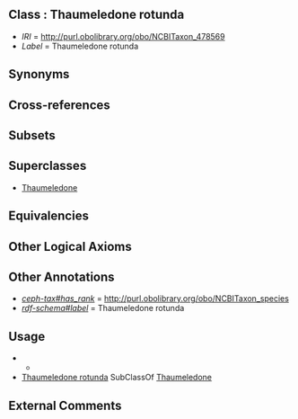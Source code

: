 
## Class : Thaumeledone rotunda

 * *IRI* = http://purl.obolibrary.org/obo/NCBITaxon_478569
 * *Label* = Thaumeledone rotunda

## Synonyms


## Cross-references


## Subsets


## Superclasses

 * [Thaumeledone](../../NCBITaxon/47/NCBITaxon_164547.md)

## Equivalencies


## Other Logical Axioms


## Other Annotations

 * *[ceph-tax#has_rank](../../ceph-tax#has/nk/ceph-tax#has_rank.md)* = http://purl.obolibrary.org/obo/NCBITaxon_species
 * *[rdf-schema#label](../../el/rdf-schema#label.md)* = Thaumeledone rotunda

## Usage

 * -
 * [Thaumeledone rotunda](../../NCBITaxon/69/NCBITaxon_478569.md) SubClassOf [Thaumeledone](../../NCBITaxon/47/NCBITaxon_164547.md)

## External Comments


